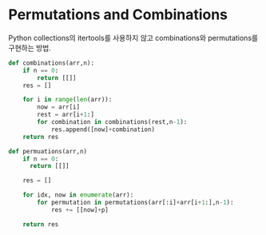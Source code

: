 # Permutations and Combinations

Python collections의 itertools를 사용하지 않고 combinations와 permutations를 구현하는 방법.

```python
def combinations(arr,n):
    if n == 0:
        return [[]]
    res = []

    for i in range(len(arr)):
        now = arr[i]
        rest = arr[i+1:]
        for combination in combinations(rest,n-1):
            res.append([now]+combination)
    return res
```

```python
def permuations(arr,n)
    if n == 0:
      return [[]]

    res = []

    for idx, now in enumerate(arr):
        for permutation in permutations(arr[:i]+arr[i+1:],n-1):
            res += [[now]+p]

    return res
```
